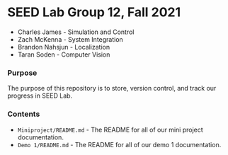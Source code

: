 # SEED Lab Group 12, Fall 2021
* Charles James - Simulation and Control
* Zach McKenna - System Integration
* Brandon Nahsjun - Localization
* Taran Soden - Computer Vision

### Purpose
The purpose of this repository is to store, version control, and track our progress in SEED Lab. 

### Contents
* `Miniproject/README.md` - The README for all of our mini project documentation.
* `Demo 1/README.md` - The README for all of our demo 1 documentation.
